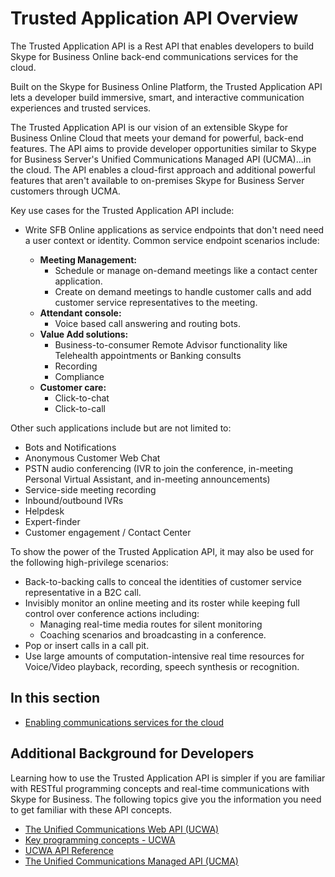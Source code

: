 # Trusted Application API Overview

The Trusted Application API is a Rest API that enables developers to build Skype for Business Online back-end communications services for the cloud.

Built on the Skype for Business Online Platform, the Trusted Application API lets a developer build immersive, smart, and interactive communication experiences and trusted services.

The Trusted Application API is our vision of an extensible Skype for Business Online Cloud that meets your demand for powerful, back-end features.  The API aims to provide developer opportunities similar to Skype for Business Server's Unified Communications Managed API (UCMA)...in the cloud. The API enables a cloud-first approach and additional powerful features that aren't available to on-premises Skype for Business Server customers through UCMA.

Key use cases for the Trusted Application API include: 

- Write SFB Online applications as service endpoints that don't need need a user context or identity. Common service endpoint scenarios include: 

  - **Meeting Management:** 
     - Schedule or manage on-demand meetings like a contact center application.
     - Create on demand meetings to handle customer calls and add customer service representatives to the meeting.
  - **Attendant console:** 
     - Voice based call answering and routing bots.
  - **Value Add solutions:**
     - Business-to-consumer Remote Advisor functionality like Telehealth appointments or Banking consults
     - Recording
     - Compliance
  - **Customer care:**
     - Click-to-chat
     - Click-to-call

Other such applications include but are not limited to:
 
- Bots and Notifications
- Anonymous Customer Web Chat
- PSTN audio conferencing (IVR to join the conference, in-meeting Personal Virtual Assistant, and in-meeting announcements)
- Service-side meeting recording 
- Inbound/outbound IVRs
- Helpdesk
- Expert-finder
- Customer engagement / Contact Center

To show the power of the Trusted Application API, it may also be used for the following high-privilege scenarios:
 
- Back-to-backing calls to conceal the identities of customer service representative in a B2C call.
- Invisibly monitor an online meeting and its roster while keeping full control over conference actions including:
  - Managing real-time media routes for silent monitoring
  - Coaching scenarios and broadcasting in a conference.
- Pop or insert calls in a call pit.
- Use large amounts of computation-intensive real time resources for Voice/Video playback, recording, speech synthesis or recognition.

## In this section

- [Enabling communications services for the cloud](./Trusted_Application_API_GeneralReference.md)

## Additional Background for Developers

Learning how to use the Trusted Application API is simpler if you are familiar with RESTful programming concepts and real-time communications with Skype for Business.  The following topics give you the information you need to get familiar with these API concepts.

- [The Unified Communications Web API (UCWA)](https://ucwa.skype.com)
- [Key programming concepts - UCWA](https://ucwa.skype.com/documentation/key-programming-concepts)
- [UCWA API Reference](https://msdn.microsoft.com/en-us/skype/ucwa/ucwa2_0apireference)
- [The Unified Communications Managed API (UCMA)](https://msdn.microsoft.com/en-us/library/office/dn454984.aspx)
